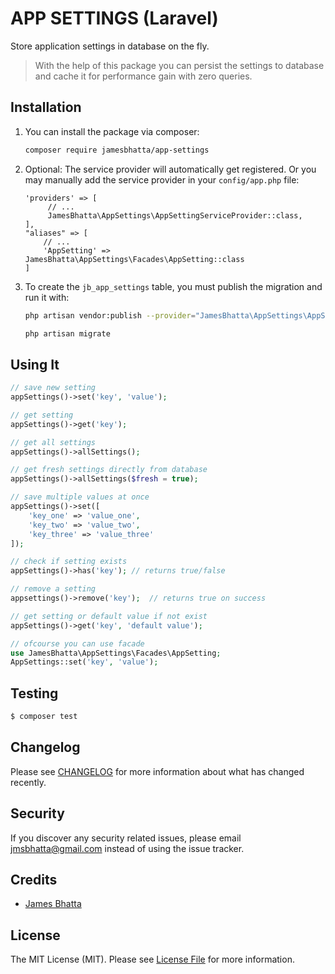 # APP  SETTINGS (Laravel)
Store application settings in database on the fly.

> With the help of this package you can persist the settings to database and cache it for performance gain with zero queries.

  

## Installation

 1. You can install the package via composer:

	```bash
	composer require jamesbhatta/app-settings
	```
	

 2. Optional: The service provider will automatically get registered. Or you may manually add the service provider in your `config/app.php` file:
	```
	'providers' => [ 
		 // ...
		 JamesBhatta\AppSettings\AppSettingServiceProvider::class,
	],
	"aliases" => [
		// ...
		'AppSetting' => JamesBhatta\AppSettings\Facades\AppSetting::class
	]
	```
	

 3. To create the `jb_app_settings` table, you must publish the migration and run it with:
	 ```bash
	 php artisan vendor:publish --provider="JamesBhatta\AppSettings\AppSettingServiceProvider" --tag="migrations"
	 
	 php artisan migrate
	
	 ```


## Using It
```php
// save new setting
appSettings()->set('key', 'value');

// get setting
appSettings()->get('key');

// get all settings
appSettings()->allSettings();

// get fresh settings directly from database
appSettings()->allSettings($fresh = true);

// save multiple values at once
appSettings()->set([
	'key_one' => 'value_one',
	'key_two' => 'value_two',
	'key_three' => 'value_three'
]);

// check if setting exists
appSettings()->has('key'); // returns true/false

// remove a setting
appsettings()->remove('key');  // returns true on success

// get setting or default value if not exist
appSettings()->get('key', 'default value');

// ofcourse you can use facade
use JamesBhatta\AppSettings\Facades\AppSetting;
AppSettings::set('key', 'value');

```

## Testing
```bash
$ composer test
```

## Changelog

Please see [CHANGELOG](CHANGELOG.md) for more information about what has changed recently.

## Security

If you discover any security related issues, please email [jmsbhatta@gmail.com](mailto:jmsbhatta@gmail.com) instead of using the issue tracker.

## Credits

- [James Bhatta](https://github.com/jamesbhatta)

## License

The MIT License (MIT). Please see [License File](LICENSE.md) for more information.
